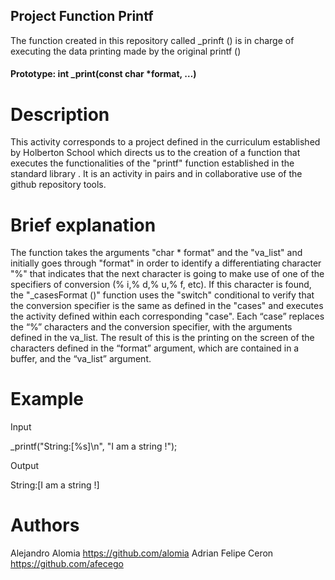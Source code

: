 ## Project Function Printf
The function created in this repository called _prinft () is in charge of executing the data printing made by the original printf ()

#### Prototype: int _print(const char *format, …)

# Description
This activity corresponds to a project defined in the curriculum established by Holberton School which directs us to the creation of a function that executes the functionalities of the "printf" function established in the standard library <stdlib>. It is an activity in pairs and in collaborative use of the github repository tools.

# Brief explanation
The function takes the arguments "char * format" and the "va_list" and initially goes through "format" in order to identify a differentiating character "%" that indicates that the next character is going to make use of one of the specifiers of conversion (% i,% d,% u,% f, etc). If this character is found, the "_casesFormat ()" function uses the "switch" conditional to verify that the conversion specifier is the same as defined in the "cases" and executes the activity defined within each corresponding "case". Each “case” replaces the “%” characters and the conversion specifier, with the arguments defined in the va_list. The result of this is the printing on the screen of the characters defined in the “format” argument, which are contained in a buffer, and the “va_list” argument.

# Example

Input

_printf("String:[%s]\n", "I am a string !");

Output

String:[I am a string !]

# Authors
Alejandro Alomia https://github.com/alomia
Adrian Felipe Ceron https://github.com/afecego

